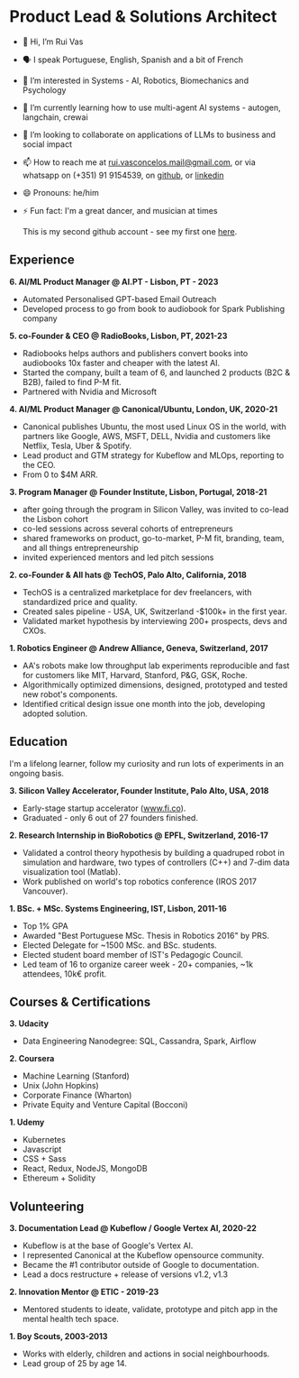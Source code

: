 
# Product Lead & Solutions Architect

- 👋 Hi, I’m Rui Vas
- 🗣️ I speak Portuguese, English, Spanish and a bit of French
- 👀 I’m interested in Systems - AI, Robotics, Biomechanics and Psychology
- 🌱 I’m currently learning how to use multi-agent AI systems - autogen, langchain, crewai
- 💞️ I’m looking to collaborate on applications of LLMs to business and social impact
- 📫 How to reach me at rui.vasconcelos.mail@gmail.com, or via whatsapp on (+351) 91 9154539, on [github](https://github.com/rui-vas-tech), or [linkedin](https://linkedin.com/in/rui-vas)
- 😄 Pronouns: he/him
- ⚡ Fun fact: I'm a great dancer, and musician at times

  This is my second github account - see my first one [here](https://github.com/rui-vas).

## Experience

**6. AI/ML Product Manager @ AI.PT - Lisbon, PT - 2023**
- Automated Personalised GPT-based Email
Outreach
- Developed process to go from book to audiobook
for Spark Publishing company

**5. co-Founder & CEO @ RadioBooks, Lisbon, PT, 2021-23**
- Radiobooks helps authors and publishers convert
books into audiobooks 10x faster and cheaper with
the latest AI.
- Started the company, built a team of 6, and
launched 2 products (B2C & B2B), failed to find P-M fit.
- Partnered with Nvidia and Microsoft

**4. AI/ML Product Manager @ Canonical/Ubuntu, London, UK, 2020-21**
- Canonical publishes Ubuntu, the most used Linux
OS in the world, with partners like Google, AWS, MSFT,
DELL, Nvidia and customers like Netflix, Tesla, Uber &
Spotify.
- Lead product and GTM strategy for Kubeflow and
MLOps, reporting to the CEO.
- From 0 to $4M ARR.

**3. Program Manager @ Founder Institute, Lisbon, Portugal, 2018-21**
- after going through the program in Silicon Valley,
was invited to co-lead the Lisbon cohort
- co-led sessions across several cohorts of
entrepreneurs
- shared frameworks on product, go-to-market, P-M
fit, branding, team, and all things entrepreneurship
- invited experienced mentors and led pitch sessions

**2. co-Founder & All hats @ TechOS, Palo Alto, California, 2018**
- TechOS is a centralized marketplace for dev
freelancers, with standardized price and quality.
- Created sales pipeline - USA, UK, Switzerland -$100k+
in the first year.
- Validated market hypothesis by interviewing 200+
prospects, devs and CXOs.

**1. Robotics Engineer @ Andrew Alliance, Geneva, Switzerland, 2017**
- AA's robots make low throughput lab experiments
reproducible and fast for customers like MIT, Harvard,
Stanford, P&G, GSK, Roche.
- Algorithmically optimized dimensions, designed,
prototyped and tested new robot's components.
- Identified critical design issue one month into the
job, developing adopted solution.


## Education
I'm a lifelong learner, follow my curiosity 
and run lots of experiments in an ongoing basis.

**3. Silicon Valley Accelerator, Founder Institute, Palo Alto, USA, 2018**
- Early-stage startup accelerator (www.fi.co).
- Graduated - only 6 out of 27 founders finished.

**2. Research Internship in BioRobotics @ EPFL, Switzerland, 2016-17**
- Validated a control theory hypothesis by building a
quadruped robot in simulation and hardware, two
types of controllers (C++) and 7-dim data
visualization tool (Matlab).
- Work published on world's top robotics conference
(IROS 2017 Vancouver).

**1. BSc. + MSc. Systems Engineering, IST, Lisbon, 2011-16**
- Top 1% GPA
- Awarded "Best Portuguese MSc. Thesis in Robotics
2016" by PRS.
- Elected Delegate for ~1500 MSc. and BSc. students.
- Elected student board member of IST's Pedagogic
Council.
- Led team of 16 to organize career week - 20+
companies, ~1k attendees, 10k€ profit.


## Courses & Certifications
**3. Udacity**
- Data Engineering Nanodegree: SQL, Cassandra, Spark, Airflow

**2. Coursera**
- Machine Learning (Stanford)
- Unix (John Hopkins)
- Corporate Finance (Wharton)
- Private Equity and Venture Capital (Bocconi)

**1. Udemy**
- Kubernetes
- Javascript
- CSS + Sass
- React, Redux, NodeJS, MongoDB
- Ethereum + Solidity

## Volunteering

**3. Documentation Lead @ Kubeflow / Google Vertex AI, 2020-22**
- Kubeflow is at the base of Google's Vertex AI.
- I represented Canonical at the Kubeflow opensource community.
- Became the #1 contributor outside of Google to
documentation.
- Lead a docs restructure + release of versions v1.2,
v1.3

**2. Innovation Mentor @ ETIC - 2019-23**
- Mentored students to ideate, validate, prototype and
pitch app in the mental health tech space.

**1. Boy Scouts, 2003-2013**
- Works with elderly, children and actions in social
neighbourhoods.
- Lead group of 25 by age 14.
